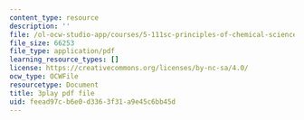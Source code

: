 ```yaml
---
content_type: resource
description: ''
file: /ol-ocw-studio-app/courses/5-111sc-principles-of-chemical-science-fall-2014/feead97cb6e0d3363f31a9e45c6bb45d_KHkNrbSKFic.pdf
file_size: 66253
file_type: application/pdf
learning_resource_types: []
license: https://creativecommons.org/licenses/by-nc-sa/4.0/
ocw_type: OCWFile
resourcetype: Document
title: 3play pdf file
uid: feead97c-b6e0-d336-3f31-a9e45c6bb45d
---
```

